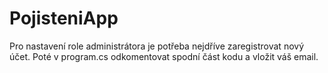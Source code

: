 # PojisteniApp
Pro nastavení role administrátora je potřeba nejdříve zaregistrovat nový účet.
Poté v program.cs odkomentovat spodní část kodu a vložit váš email.
